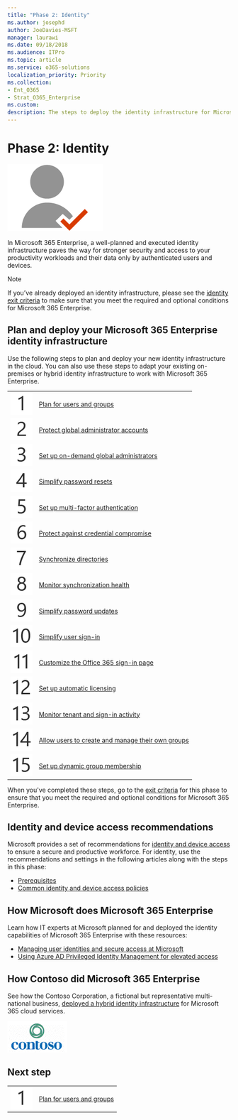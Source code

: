 ```yaml
---
title: "Phase 2: Identity"
ms.author: josephd
author: JoeDavies-MSFT
manager: laurawi
ms.date: 09/18/2018
ms.audience: ITPro
ms.topic: article
ms.service: o365-solutions
localization_priority: Priority
ms.collection: 
- Ent_O365
- Strat_O365_Enterprise
ms.custom:
description: The steps to deploy the identity infrastructure for Microsoft 365 Enterprise.
---
```


# Phase 2: Identity

![](./media/deploy-foundation-infrastructure/identity_icon.png)

In Microsoft 365 Enterprise, a well-planned and executed identity infrastructure paves the way for stronger security and access to your productivity workloads and their data only by authenticated users and devices.

>[!Note]
>If you’ve already deployed an identity infrastructure, please see the [identity exit criteria](identity-exit-criteria.md) to make sure that you meet the required and optional conditions for Microsoft 365 Enterprise.
>

## Plan and deploy your Microsoft 365 Enterprise identity infrastructure 

Use the following steps to plan and deploy your new identity infrastructure in the cloud. You can also use these steps to adapt your existing on-premises or hybrid identity infrastructure to work with Microsoft 365 Enterprise. 

|||
|:-------|:-----|
|![](./media/stepnumbers/Step1.png)| [Plan for users and groups](identity-plan-users-groups.md) |
|![](./media/stepnumbers/Step2.png)| [Protect global administrator accounts](identity-designate-protect-admin-accounts.md) |
|![](./media/stepnumbers/Step3.png)| [Set up on-demand global administrators](identity-privileged-identity-management.md) |
|![](./media/stepnumbers/Step4.png)| [Simplify password resets](identity-password-reset.md) |
|![](./media/stepnumbers/Step5.png)| [Set up multi-factor authentication](identity-multi-factor-authentication.md) |
|![](./media/stepnumbers/Step6.png)| [Protect against credential compromise](identity-azure-ad-identity-protection.md) |
|![](./media/stepnumbers/Step7.png)| [Synchronize directories](identity-azure-ad-connect.md) |
|![](./media/stepnumbers/Step8.png)| [Monitor synchronization health](identity-azure-ad-connect-health.md) |
|![](./media/stepnumbers/Step9.png)| [Simplify password updates](identity-password-writeback.md) |
|![](./media/stepnumbers/Step10.png)| [Simplify user sign-in](identity-single-sign-on.md) |
|![](./media/stepnumbers/Step11.png)| [Customize the Office 365 sign-in page](identity-customize-office-365-sign-in.md) |
|![](./media/stepnumbers/Step12.png)| [Set up automatic licensing](identity-group-based-licensing.md) |
|![](./media/stepnumbers/Step13.png)| [Monitor tenant and sign-in activity](identity-azure-ad-access-usage-reporting.md) |
|![](./media/stepnumbers/Step14.png)| [Allow users to create and manage their own groups](identity-self-service-group-management.md) |
|![](./media/stepnumbers/Step15.png)| [Set up dynamic group membership](identity-automatic-group-membership.md) |

When you've completed these steps, go to the [exit criteria](identity-exit-criteria.md) for this phase to ensure that you meet the required and optional conditions for Microsoft 365 Enterprise.

## Identity and device access recommendations

Microsoft provides a set of recommendations for [identity and device access](microsoft-365-policies-configurations.md) to ensure a secure and productive workforce. For identity, use the recommendations and settings in the following articles along with the steps in this phase:

- [Prerequisites](identity-access-prerequisites.md)
- [Common identity and device access policies](identity-access-policies.md)

## How Microsoft does Microsoft 365 Enterprise

Learn how IT experts at Microsoft planned for and deployed the identity capabilities of Microsoft 365 Enterprise with these resources:

- [Managing user identities and secure access at Microsoft](https://www.microsoft.com/itshowcase/Article/Content/931/Managing-user-identities-and-secure-access-at-Microsoft)
- [Using Azure AD Privileged Identity Management for elevated access](https://www.microsoft.com/itshowcase/Article/Content/887/Using-Azure-AD-Privileged-Identity-Management-for-elevated-access)

## How Contoso did Microsoft 365 Enterprise

See how the Contoso Corporation, a fictional but representative multi-national business, [deployed a hybrid identity infrastructure](contoso-identity.md) for Microsoft 365 cloud services.

![](./media/contoso-overview/contoso-icon.png)


## Next step

|||
|:-------|:-----|
|![](./media/stepnumbers/Step1.png)| [Plan for users and groups](identity-plan-users-groups.md) |
